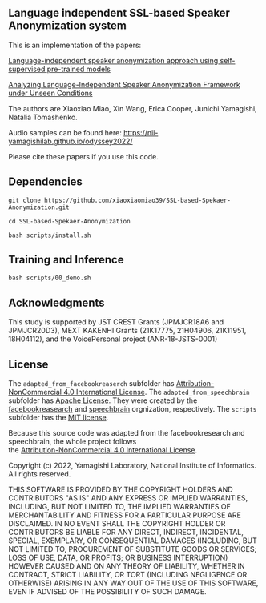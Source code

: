 ## Language independent SSL-based Speaker Anonymization system
This is an implementation of the papers:

[Language-independent speaker anonymization approach using self-supervised pre-trained models](https://arxiv.org/abs/2202.13097) 

[Analyzing Language-Independent Speaker Anonymization Framework under Unseen Conditions](https://arxiv.org/abs/2203.14834) 

The authors are Xiaoxiao Miao, Xin Wang, Erica Cooper, Junichi Yamagishi, Natalia Tomashenko.




Audio samples can be found here: https://nii-yamagishilab.github.io/odyssey2022/

Please cite these papers if you use this code.

## Dependencies
`git clone https://github.com/xiaoxiaomiao39/SSL-based-Spekaer-Anonymization.git`

`cd SSL-based-Spekaer-Anonymization`

`bash scripts/install.sh`

## Training and Inference
`bash scripts/00_demo.sh`

## Acknowledgments
This study is supported by JST CREST Grants (JPMJCR18A6 and JPMJCR20D3), MEXT KAKENHI Grants (21K17775, 21H04906, 21K11951, 18H04112), and the VoicePersonal project (ANR-18-JSTS-0001)

## License

The `adapted_from_facebookreaserch` subfolder has [Attribution-NonCommercial 4.0 International License](https://github.com/nii-yamagishilab/SSL-SAS/blob/main/adapted_from_facebookresearch/LICENSE). The `adapted_from_speechbrain` subfolder has [Apache License](https://github.com/nii-yamagishilab/SSL-SAS/blob/main/adapted_from_speechbrain/LICENSE). They were created by the [facebookreasearch](https://github.com/facebookresearch/speech-resynthesis/blob/main) and [speechbrain](https://github.com/speechbrain/speechbrain) orgnization, respectively. The `scripts` subfolder has the [MIT license](https://github.com/nii-yamagishilab/SSL-SAS/blob/main/scripts/LICENSE).

Because this source code was adapted from the facebookresearch and speechbrain, the whole project follows  
the [Attribution-NonCommercial 4.0 International License](https://github.com/nii-yamagishilab/SSL-SAS/blob/main/adapted_from_facebookresearch/LICENSE).

Copyright (c) 2022, Yamagishi Laboratory, National Institute of Informatics.
All rights reserved.

THIS SOFTWARE IS PROVIDED BY THE COPYRIGHT HOLDERS AND CONTRIBUTORS "AS IS" AND ANY EXPRESS OR IMPLIED WARRANTIES, INCLUDING, BUT NOT LIMITED TO, THE IMPLIED WARRANTIES OF MERCHANTABILITY AND FITNESS FOR A PARTICULAR PURPOSE ARE DISCLAIMED. IN NO EVENT SHALL THE COPYRIGHT HOLDER OR CONTRIBUTORS BE LIABLE FOR ANY DIRECT, INDIRECT, INCIDENTAL, SPECIAL, EXEMPLARY, OR CONSEQUENTIAL DAMAGES (INCLUDING, BUT NOT LIMITED TO, PROCUREMENT OF SUBSTITUTE GOODS OR SERVICES; LOSS OF USE, DATA, OR PROFITS; OR BUSINESS INTERRUPTION) HOWEVER CAUSED AND ON ANY THEORY OF LIABILITY, WHETHER IN CONTRACT, STRICT LIABILITY, OR TORT (INCLUDING NEGLIGENCE OR OTHERWISE) ARISING IN ANY WAY OUT OF THE USE OF THIS SOFTWARE, EVEN IF ADVISED OF THE POSSIBILITY OF SUCH DAMAGE.



